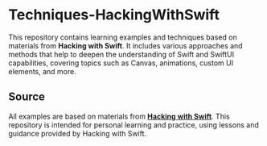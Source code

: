 # Techniques-HackingWithSwift

This repository contains learning examples and techniques based on materials from **Hacking with Swift**. It includes various approaches and methods that help to deepen the understanding of Swift and SwiftUI capabilities, covering topics such as Canvas, animations, custom UI elements, and more.

## Source
All examples are based on materials from **[Hacking with Swift](https://www.hackingwithswift.com/)**. This repository is intended for personal learning and practice, using lessons and guidance provided by Hacking with Swift.
